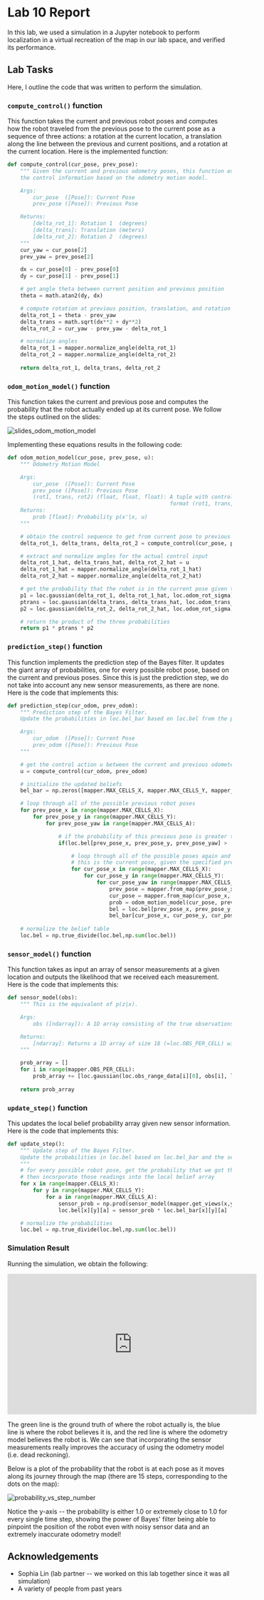 # Lab 10 Report

In this lab, we used a simulation in a Jupyter notebook to perform localization in a virtual recreation of the map in our lab space, and verified its performance.

## Lab Tasks

Here, I outline the code that was written to perform the simulation.

### `compute_control()` function

This function takes the current and previous robot poses and computes how the robot traveled from the previous pose to the current pose as a sequence of three actions: a rotation at the current location, a translation along the line between the previous and current positions, and a rotation at the current location. Here is the implemented function:

```python
def compute_control(cur_pose, prev_pose):
    """ Given the current and previous odometry poses, this function extracts
    the control information based on the odometry motion model.

    Args:
        cur_pose  ([Pose]): Current Pose
        prev_pose ([Pose]): Previous Pose 

    Returns:
        [delta_rot_1]: Rotation 1  (degrees)
        [delta_trans]: Translation (meters)
        [delta_rot_2]: Rotation 2  (degrees)
    """
    cur_yaw = cur_pose[2]
    prev_yaw = prev_pose[2]

    dx = cur_pose[0] - prev_pose[0]
    dy = cur_pose[1] - prev_pose[1]

    # get angle theta between current position and previous position
    theta = math.atan2(dy, dx)

    # compute rotation at previous position, translation, and rotation at current position
    delta_rot_1 = theta - prev_yaw
    delta_trans = math.sqrt(dx**2 + dy**2)
    delta_rot_2 = cur_yaw - prev_yaw - delta_rot_1

    # normalize angles
    delta_rot_1 = mapper.normalize_angle(delta_rot_1)
    delta_rot_2 = mapper.normalize_angle(delta_rot_2)
    
    return delta_rot_1, delta_trans, delta_rot_2
```

### `odom_motion_model()` function

This function takes the current and previous pose and computes the probability that the robot actually ended up at its current pose. We follow the steps outlined on the slides:

![slides_odom_motion_model](images/lab10/slides_odom_motion_model.jpeg)

Implementing these equations results in the following code:

```python
def odom_motion_model(cur_pose, prev_pose, u):
    """ Odometry Motion Model

    Args:
        cur_pose  ([Pose]): Current Pose
        prev_pose ([Pose]): Previous Pose
        (rot1, trans, rot2) (float, float, float): A tuple with control data in the format 
                                                   format (rot1, trans, rot2) with units (degrees, meters, degrees)
    Returns:
        prob [float]: Probability p(x'|x, u)
    """

    # obtain the control sequence to get from current pose to previous pose
    delta_rot_1, delta_trans, delta_rot_2 = compute_control(cur_pose, prev_pose)

    # extract and normalize angles for the actual control input
    delta_rot_1_hat, delta_trans_hat, delta_rot_2_hat = u
    delta_rot_1_hat = mapper.normalize_angle(delta_rot_1_hat)
    delta_rot_2_hat = mapper.normalize_angle(delta_rot_2_hat)

    # get the probability that the robot is in the current pose given the control action
    p1 = loc.gaussian(delta_rot_1, delta_rot_1_hat, loc.odom_rot_sigma)
    ptrans = loc.gaussian(delta_trans, delta_trans_hat, loc.odom_trans_sigma)
    p2 = loc.gaussian(delta_rot_2, delta_rot_2_hat, loc.odom_rot_sigma)

    # return the product of the three probabilities
    return p1 * ptrans * p2
```

### `prediction_step()` function

This function implements the prediction step of the Bayes filter. It updates the giant array of probabilities, one for every possible robot pose, based on the current and previous poses. Since this is just the prediction step, we do not take into account any new sensor measurements, as there are none. Here is the code that implements this:

```python
def prediction_step(cur_odom, prev_odom):
    """ Prediction step of the Bayes Filter.
    Update the probabilities in loc.bel_bar based on loc.bel from the previous time step and the odometry motion model.

    Args:
        cur_odom  ([Pose]): Current Pose
        prev_odom ([Pose]): Previous Pose
    """

    # get the control action u between the current and previous odometer values
    u = compute_control(cur_odom, prev_odom)

    # initialize the updated beliefs
    bel_bar = np.zeros([mapper.MAX_CELLS_X, mapper.MAX_CELLS_Y, mapper_MAX_CELLS_A])

    # loop through all of the possible previous robot poses
    for prev_pose_x in range(mapper.MAX_CELLS_X):
        for prev_pose_y in range(mapper.MAX_CELLS_Y):
            for prev_pose_yaw in range(mapper.MAX_CELLS_A):

                # if the probability of this previous pose is greater than some minimum threshold
                if(loc.bel[prev_pose_x, prev_pose_y, prev_pose_yaw] > .0001):

                    # loop through all of the possible poses again and compute the probability that
                    # this is the current pose, given the specified previous pose
                    for cur_pose_x in range(mapper.MAX_CELLS_X):
                        for cur_pose_y in range(mapper.MAX_CELLS_Y):
                            for cur_pose_yaw in range(mapper.MAX_CELLS_A):
                                prev_pose = mapper.from_map(prev_pose_x, prev_pose_y, prev_pose_yaw)
                                cur_pose = mapper.from_map(cur_pose_x, cur_pose_y, cur_pose_yaw)
                                prob = odom_motion_model(cur_pose, prev_pose, u)
                                bel = loc.bel[prev_pose_x, prev_pose_y, prev_pose_yaw]
                                bel_bar[cur_pose_x, cur_pose_y, cur_pose_yaw] += prob * bel
    
    # normalize the belief table
    loc.bel = np.true_divide(loc.bel,np.sum(loc.bel))
```

### `sensor_model()` function

This function takes as input an array of sensor measurements at a given location and outputs the likelihood that we received each measurement. Here is the code that implements this:

```python
def sensor_model(obs):
    """ This is the equivalent of p(z|x).

    Args:
        obs ([ndarray]): A 1D array consisting of the true observations for a specific robot pose in the map 

    Returns:
        [ndarray]: Returns a 1D array of size 18 (=loc.OBS_PER_CELL) with the likelihoods of each individual sensor measurement
    """

    prob_array = []
    for i in range(mapper.OBS_PER_CELL):
        prob_array += [loc.gaussian(loc.obs_range_data[i][0], obs[i], loc.sensor_sigma)]
        
    return prob_array 
```

### `update_step()` function

This updates the local belief probability array given new sensor information. Here is the code that implements this:

```python
def update_step():
    """ Update step of the Bayes Filter.
    Update the probabilities in loc.bel based on loc.bel_bar and the sensor model.
    """
    # for every possible robot pose, get the probability that we got the given sensor readings
    # then incorporate those readings into the local belief array
    for x in range(mapper.CELLS_X):
        for y in range(mapper.MAX_CELLS_Y):
            for a in range(mapper.MAX_CELLS_A):
                sensor_prob = np.prod(sensor_model(mapper.get_views(x,y,a)))
                loc.bel[x][y][a] = sensor_prob * loc.bel_bar[x][y][a]

    # normalize the probabilities
    loc.bel = np.true_divide(loc.bel,np.sum(loc.bel))
```

### Simulation Result

Running the simulation, we obtain the following:

<iframe width="560" height="315" src="https://www.youtube.com/embed/raUq9ZvNYIA?si=ZVK8zchFnqEGdosz" title="YouTube video player" frameborder="0" allow="accelerometer; autoplay; clipboard-write; encrypted-media; gyroscope; picture-in-picture; web-share" referrerpolicy="strict-origin-when-cross-origin" allowfullscreen></iframe>

The green line is the ground truth of where the robot actually is, the blue line is where the robot believes it is, and the red line is where the odometry model believes the robot is. We can see that incorporating the sensor measurements really improves the accuracy of using the odometry model (i.e. dead reckoning).

Below is a plot of the probability that the robot is at each pose as it moves along its journey through the map (there are 15 steps, corresponding to the dots on the map):

![probability_vs_step_number](images/lab10/probability_vs_step_number.png)

Notice the y-axis -- the probability is either 1.0 or extremely close to 1.0 for every single time step, showing the power of Bayes' filter being able to pinpoint the position of the robot even with noisy sensor data and an extremely inaccurate odometry model!

## Acknowledgements

* Sophia Lin (lab partner -- we worked on this lab together since it was all simulation)
* A variety of people from past years

